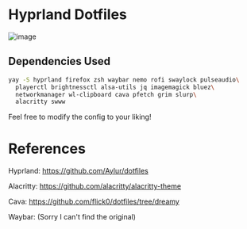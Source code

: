 # Hyprland Dotfiles
![image](https://github.com/davidkingroderos/hyprland-dotfiles/assets/75028710/6139cd50-35cc-4536-a77c-1d94b8eba955)

## Dependencies Used
```bash
yay -S hyprland firefox zsh waybar nemo rofi swaylock pulseaudio\
  playerctl brightnessctl alsa-utils jq imagemagick bluez\
  networkmanager wl-clipboard cava pfetch grim slurp\
  alacritty swww
```

Feel free to modify the config to your liking!

# References
Hyprland: https://github.com/Aylur/dotfiles

Alacritty: https://github.com/alacritty/alacritty-theme

Cava: https://github.com/flick0/dotfiles/tree/dreamy

Waybar: (Sorry I can't find the original)
